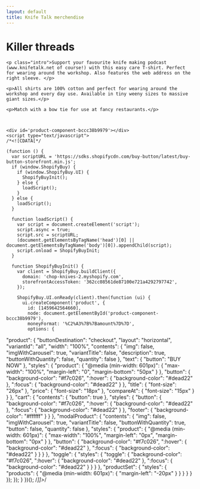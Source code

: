 ```yaml
---
layout: default
title: Knife Talk merchendise
---
```


<div class="post">
  <h1 class="pageTitle">Killer threads</h1>
  
    <p class="intro">Support your favourite knife making podcast (www.knifetalk.net of course!) with this easy care T-shirt. Perfect for wearing around the workshop. Also features the web address on the right sleeve. </p>

    <p>All shirts are 100% cotton and perfect for wearing around the workshop and every day use. Available in tiny weeny sizes to massive giant sizes.</p>

    <p>Match with a bow tie for use at fancy restaurants.</p>

 
 
    <div id='product-component-bccc38b9979'></div>
    <script type="text/javascript">
    /*<![CDATA[*/

    (function () {
      var scriptURL = 'https://sdks.shopifycdn.com/buy-button/latest/buy-button-storefront.min.js';
      if (window.ShopifyBuy) {
        if (window.ShopifyBuy.UI) {
          ShopifyBuyInit();
        } else {
          loadScript();
        }
      } else {
        loadScript();
      }

      function loadScript() {
        var script = document.createElement('script');
        script.async = true;
        script.src = scriptURL;
        (document.getElementsByTagName('head')[0] || document.getElementsByTagName('body')[0]).appendChild(script);
        script.onload = ShopifyBuyInit;
      }

      function ShopifyBuyInit() {
        var client = ShopifyBuy.buildClient({
          domain: 'chop-knives-2.myshopify.com',
          storefrontAccessToken: '362cc08561de87100e721a4292797742',
        });

        ShopifyBuy.UI.onReady(client).then(function (ui) {
          ui.createComponent('product', {
            id: [1459642564660],
            node: document.getElementById('product-component-bccc38b9979'),
            moneyFormat: '%C2%A3%7B%7Bamount%7D%7D',
            options: {
  "product": {
    "buttonDestination": "checkout",
    "layout": "horizontal",
    "variantId": "all",
    "width": "100%",
    "contents": {
      "img": false,
      "imgWithCarousel": true,
      "variantTitle": false,
      "description": true,
      "buttonWithQuantity": false,
      "quantity": false
    },
    "text": {
      "button": "BUY NOW"
    },
    "styles": {
      "product": {
        "@media (min-width: 601px)": {
          "max-width": "100%",
          "margin-left": "0",
          "margin-bottom": "50px"
        }
      },
      "button": {
        "background-color": "#f7c026",
        ":hover": {
          "background-color": "#dead22"
        },
        ":focus": {
          "background-color": "#dead22"
        }
      },
      "title": {
        "font-size": "26px"
      },
      "price": {
        "font-size": "18px"
      },
      "compareAt": {
        "font-size": "15px"
      }
    }
  },
  "cart": {
    "contents": {
      "button": true
    },
    "styles": {
      "button": {
        "background-color": "#f7c026",
        ":hover": {
          "background-color": "#dead22"
        },
        ":focus": {
          "background-color": "#dead22"
        }
      },
      "footer": {
        "background-color": "#ffffff"
      }
    }
  },
  "modalProduct": {
    "contents": {
      "img": false,
      "imgWithCarousel": true,
      "variantTitle": false,
      "buttonWithQuantity": true,
      "button": false,
      "quantity": false
    },
    "styles": {
      "product": {
        "@media (min-width: 601px)": {
          "max-width": "100%",
          "margin-left": "0px",
          "margin-bottom": "0px"
        }
      },
      "button": {
        "background-color": "#f7c026",
        ":hover": {
          "background-color": "#dead22"
        },
        ":focus": {
          "background-color": "#dead22"
        }
      }
    }
  },
  "toggle": {
    "styles": {
      "toggle": {
        "background-color": "#f7c026",
        ":hover": {
          "background-color": "#dead22"
        },
        ":focus": {
          "background-color": "#dead22"
        }
      }
    }
  },
  "productSet": {
    "styles": {
      "products": {
        "@media (min-width: 601px)": {
          "margin-left": "-20px"
        }
      }
    }
  }
}
          });
        });
      }
    })();
    /*]]>*/
    </script>


</div>
